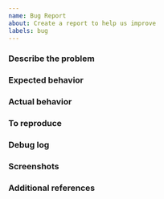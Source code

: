 ```yaml
---
name: Bug Report
about: Create a report to help us improve
labels: bug
---
```



<!-- Hey, annotations like this one will not be visible in your ticket, just ignore them all. -->


### Describe the problem
<!-- A clear and concise description of what the problem is. -->

<!-- WRITE HERE - REQUIRED -->


### Expected behavior
<!-- A clear and concise description of what you expected to happen. -->

<!-- WRITE HERE - REQUIRED -->


### Actual behavior
<!-- A clear and concise description of what actually happens. -->

<!-- WRITE HERE - REQUIRED -->


### To reproduce
<!-- Steps to reproduce the behavior. -->

<!-- WRITE HERE -->


### Debug log
<!-- Enable `Debug Mode` in pyload's `General` settings and put it here. -->

<!-- WRITE HERE -->


### Screenshots
<!-- If applicable, add screenshots to help explain your problem. -->

<!-- WRITE HERE -->


### Additional references
<!-- Any other context, related issues or pull requests about the problem. -->

<!-- WRITE HERE -->
